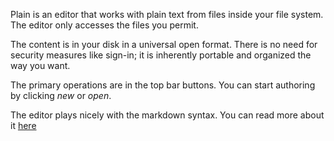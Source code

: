 Plain is an editor that works with plain text from files inside your file system. The editor only accesses the files you permit.

The content is in your disk in a universal open format. There is no need for security measures like sign-in; it is inherently portable and organized the way you want.

The primary operations are in the top bar buttons. You can start authoring by clicking _new_ or _open_.

The editor plays nicely with the markdown syntax. You can read more about it [here](https://www.markdownguide.org/)
